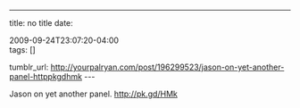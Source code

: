 ---
title: no title
date:

 2009-09-24T23:07:20-04:00  
tags:  []

tumblr_url:
http://yourpalryan.com/post/196299523/jason-on-yet-another-panel-httppkgdhmk
\-\--

Jason on yet another panel. <http://pk.gd/HMk>
